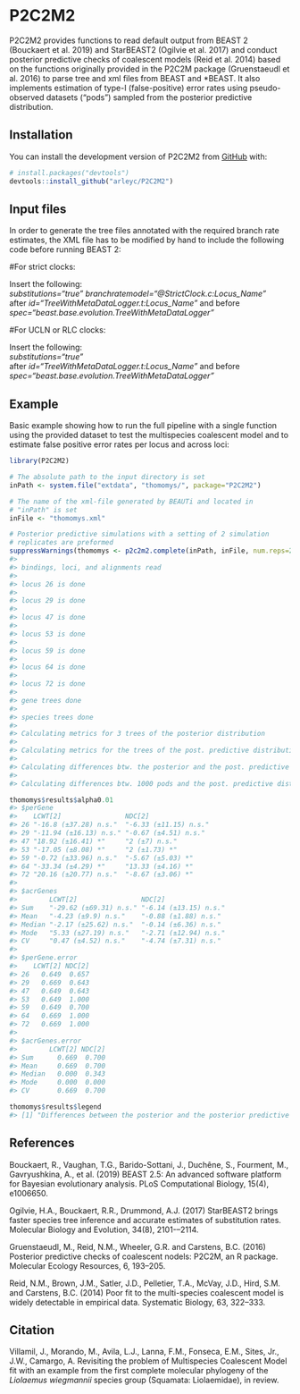 
<!-- README.md is generated from README.Rmd. Please edit that file -->

# P2C2M2

<!-- badges: start -->
<!-- badges: end -->

P2C2M2 provides functions to read default output from BEAST 2 (Bouckaert
et al. 2019) and StarBEAST2 (Ogilvie et al. 2017) and conduct posterior
predictive checks of coalescent models (Reid et al. 2014) based on the
functions originally provided in the P2C2M package (Gruenstaeudl et
al. 2016) to parse tree and xml files from BEAST and \*BEAST. It also
implements estimation of type-I (false-positive) error rates using
pseudo-observed datasets (“pods”) sampled from the posterior predictive
distribution.

## Installation

You can install the development version of P2C2M2 from
[GitHub](https://github.com/) with:

``` r
# install.packages("devtools")
devtools::install_github("arleyc/P2C2M2")
```

## Input files

In order to generate the tree files annotated with the required branch
rate estimates, the XML file has to be modified by hand to include the
following code before running BEAST 2:

\#For strict clocks:

Insert the following:<br> <em>substitutions=“true”
branchratemodel=“@StrictClock.c:Locus_Name”</em><br> after
<em>id=“TreeWithMetaDataLogger.t:Locus_Name”</em> and before
<em>spec=“beast.base.evolution.TreeWithMetaDataLogger”</em>

\#For UCLN or RLC clocks:

Insert the following:<br> <em>substitutions=“true”</em><br> after
<em>id=“TreeWithMetaDataLogger.t:Locus_Name”</em> and before
<em>spec=“beast.base.evolution.TreeWithMetaDataLogger”</em>

## Example

Basic example showing how to run the full pipeline with a single
function using the provided dataset to test the multispecies coalescent
model and to estimate false positive error rates per locus and across
loci:

``` r
library(P2C2M2)

# The absolute path to the input directory is set
inPath <- system.file("extdata", "thomomys/", package="P2C2M2")

# The name of the xml-file generated by BEAUTi and located in 
# "inPath" is set
inFile <- "thomomys.xml"

# Posterior predictive simulations with a setting of 2 simulation 
# replicates are preformed
suppressWarnings(thomomys <- p2c2m2.complete(inPath, inFile, num.reps=2, error.rate = TRUE))
#> 
#> bindings, loci, and alignments read
#> 
#> locus 26 is done
#> 
#> locus 29 is done
#> 
#> locus 47 is done
#> 
#> locus 53 is done
#> 
#> locus 59 is done
#> 
#> locus 64 is done
#> 
#> locus 72 is done
#> 
#> gene trees done
#> 
#> species trees done
#> 
#> Calculating metrics for 3 trees of the posterior distribution
#> 
#> Calculating metrics for the trees of the post. predictive distribution
#> 
#> Calculating differences btw. the posterior and the post. predictive distribution
#> 
#> Calculating differences btw. 1000 pods and the post. predictive distribution to estimate error rates

thomomys$results$alpha0.01
#> $perGene
#>    LCWT[2]                NDC[2]               
#> 26 "-16.8 (±37.28) n.s."  "-6.33 (±11.15) n.s."
#> 29 "-11.94 (±16.13) n.s." "-0.67 (±4.51) n.s." 
#> 47 "18.92 (±16.41) *"     "2 (±7) n.s."        
#> 53 "-17.05 (±8.08) *"     "2 (±1.73) *"        
#> 59 "-0.72 (±33.96) n.s."  "-5.67 (±5.03) *"    
#> 64 "-33.34 (±4.29) *"     "13.33 (±4.16) *"    
#> 72 "20.16 (±20.77) n.s."  "-8.67 (±3.06) *"    
#> 
#> $acrGenes
#>        LCWT[2]                NDC[2]               
#> Sum    "-29.62 (±69.31) n.s." "-6.14 (±13.15) n.s."
#> Mean   "-4.23 (±9.9) n.s."    "-0.88 (±1.88) n.s." 
#> Median "-2.17 (±25.62) n.s."  "-0.14 (±6.36) n.s." 
#> Mode   "5.33 (±27.19) n.s."   "-2.71 (±12.94) n.s."
#> CV     "0.47 (±4.52) n.s."    "-4.74 (±7.31) n.s." 
#> 
#> $perGene.error
#>    LCWT[2] NDC[2]
#> 26   0.649  0.657
#> 29   0.669  0.643
#> 47   0.649  0.643
#> 53   0.649  1.000
#> 59   0.649  0.700
#> 64   0.669  1.000
#> 72   0.669  1.000
#> 
#> $acrGenes.error
#>        LCWT[2] NDC[2]
#> Sum      0.669  0.700
#> Mean     0.669  0.700
#> Median   0.000  0.343
#> Mode     0.000  0.000
#> CV       0.669  0.700

thomomys$results$legend
#> [1] "Differences between the posterior and the posterior predictive distributions per locus and across loci. Each cell contains the following information in said order: mean, standard deviation, significance level. Error rates (if estimated with option error.rate=TRUE) are based on differences between the pods and the posterior predictive distributions. Codes in square brackets indicate the number of tails. Alpha values are automatically adjusted for the number of tails."
```

## References

Bouckaert, R., Vaughan, T.G., Barido-Sottani, J., Duchêne, S., Fourment,
M., Gavryushkina, A., et al. (2019) BEAST 2.5: An advanced software
platform for Bayesian evolutionary analysis. PLoS Computational Biology,
15(4), e1006650.

Ogilvie, H.A., Bouckaert, R.R., Drummond, A.J. (2017) StarBEAST2 brings
faster species tree inference and accurate estimates of substitution
rates. Molecular Biology and Evolution, 34(8), 2101-–2114.

Gruenstaeudl, M., Reid, N.M., Wheeler, G.R. and Carstens, B.C. (2016)
Posterior predictive checks of coalescent nodels: P2C2M, an R package.
Molecular Ecology Resources, 6, 193–205.

Reid, N.M., Brown, J.M., Satler, J.D., Pelletier, T.A., McVay, J.D.,
Hird, S.M. and Carstens, B.C. (2014) Poor fit to the multi-species
coalescent model is widely detectable in empirical data. Systematic
Biology, 63, 322–333.

## Citation

Villamil, J., Morando, M., Avila, L.J., Lanna, F.M., Fonseca, E.M.,
Sites, Jr., J.W., Camargo, A. Revisiting the problem of Multispecies
Coalescent Model fit with an example from the first complete molecular
phylogeny of the <em>Liolaemus wiegmannii</em> species group (Squamata:
Liolaemidae), in review.
